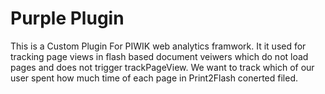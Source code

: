 Purple Plugin
=============
This is a Custom Plugin For PIWIK web analytics framwork. It it used for tracking page views in flash based document veiwers which do not load pages and does not trigger trackPageView. We want to track which of our user spent how much time of each page in Print2Flash conerted filed.
